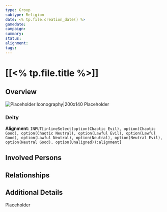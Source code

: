 ```yaml
---
type: Group
subtype: Religion
date: <% tp.file.creation_date() %>
gamedate:
campaign:
summary:
status:
alignment:
tags:
---
```

# [[<% tp.file.title %>]]

## Overview 
![Placeholder Iconography|200x140](ImagePlaceholder.png)
Placeholder

### Deity
**Alignment**: `INPUT[inlineSelect(option(Chaotic Evil), option(Chaotic Good), option(Chaotic Neutral), option(Lawful Evil), option(Lawful Good), option(Lawful Neutral), option(Neutral), option(Neutral Evil), option(Neutral Good), option(Unaligned)):alignment]`

## Involved Persons


## Relationships


## Additional Details 
Placeholder
